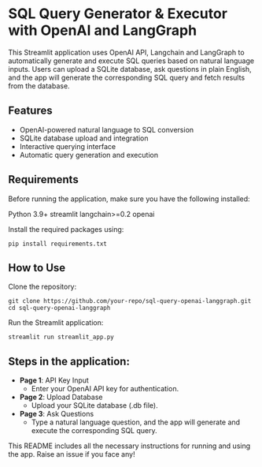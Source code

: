 # SQL Query Generator & Executor with OpenAI and LangGraph

This Streamlit application uses OpenAI API, Langchain and LangGraph to automatically generate and execute SQL queries based on natural language inputs. 
Users can upload a SQLite database, ask questions in plain English, and the app will generate the corresponding SQL query and fetch results from the database.

## Features
- OpenAI-powered natural language to SQL conversion
- SQLite database upload and integration
- Interactive querying interface
- Automatic query generation and execution

## Requirements
Before running the application, make sure you have the following installed:

Python 3.9+
streamlit
langchain>=0.2
openai

Install the required packages using:
```
pip install requirements.txt
```

## How to Use
 Clone the repository:


```
git clone https://github.com/your-repo/sql-query-openai-langgraph.git
cd sql-query-openai-langgraph
```

Run the Streamlit application:
```
streamlit run streamlit_app.py
```

## Steps in the application:

- **Page 1**: API Key Input
    - Enter your OpenAI API key for authentication.
- **Page 2**: Upload Database
    - Upload your SQLite database (.db file).
- **Page 3**: Ask Questions
    - Type a natural language question, and the app will generate and execute the corresponding SQL query.

This README includes all the necessary instructions for running and using the app. Raise an issue if you face any!


